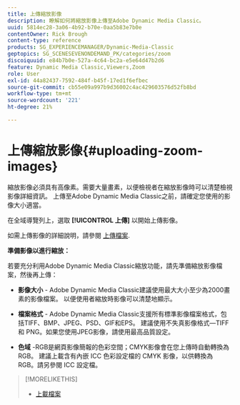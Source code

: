 ```yaml
---
title: 上傳縮放影像
description: 瞭解如何將縮放影像上傳至Adobe Dynamic Media Classic。
uuid: 5814ec28-3a06-4b92-b70e-0aa5b83e7b0e
contentOwner: Rick Brough
content-type: reference
products: SG_EXPERIENCEMANAGER/Dynamic-Media-Classic
geptopics: SG_SCENESEVENONDEMAND_PK/categories/zoom
discoiquuid: e84b7b0e-527a-4c64-bc2a-e5e64d47b2d6
feature: Dynamic Media Classic,Viewers,Zoom
role: User
exl-id: 44a82437-7592-484f-b45f-17ed1f6efbec
source-git-commit: cb55e09a997b9d36002c4ac429603576d52fb8bd
workflow-type: tm+mt
source-wordcount: '221'
ht-degree: 21%

---
```


# 上傳縮放影像{#uploading-zoom-images}

縮放影像必須具有高像素。需要大量畫素，以便檢視者在縮放影像時可以清楚檢視影像詳細資訊。 上傳至Adobe Dynamic Media Classic之前，請確定您使用的影像大小適當。

在全域導覽列上，選取 **[!UICONTROL 上傳]** 以開始上傳影像。

如需上傳影像的詳細說明，請參閱 [上傳檔案](uploading-files.md#uploading_files).

**準備影像以進行縮放：**

若要充分利用Adobe Dynamic Media Classic縮放功能，請先準備縮放影像檔案，然後再上傳：

* **影像大小** - Adobe Dynamic Media Classic建議使用最大大小至少為2000畫素的影像檔案。 以便使用者縮放時影像可以清楚地顯示。

* **檔案格式** - Adobe Dynamic Media Classic支援所有標準影像檔案格式，包括TIFF、BMP、JPEG、PSD、GIF和EPS。 建議使用不失真影像格式—TIFF 和 PNG。如果您使用JPEG影像，請使用最高品質設定。

* **色域** -RGB是網頁影像簡報的色彩空間；CMYK影像會在您上傳時自動轉換為RGB。 建議上載含有內嵌 ICC 色彩設定檔的 CMYK 影像，以供轉換為 RGB。請另參閱 ICC 設定檔。

>[!MORELIKETHIS]
>
>* [上載檔案](uploading-files.md#uploading_files)


